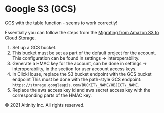 # Google S3 \(GCS\)

GCS with the table function - seems to work correctly!

Essentially you can follow the steps from the [Migrating from Amazon S3 to Cloud Storage](https://cloud.google.com/storage/docs/migrating\#migration-simple).

1. Set up a GCS bucket.
2. This bucket must be set as part of the default project for the account. This configuration can be found in settings -&gt; interoperability.
3. Generate a HMAC key for the account, can be done in settings -&gt; interoperability, in the section for user account access keys.
4. In ClickHouse, replace the S3 bucket endpoint with the GCS bucket endpoint This must be done with the path-style GCS endpoint: `https://storage.googleapis.com/BUCKET\_NAME/OBJECT\_NAME`.
5. Replace the aws access key id and aws secret access key with the corresponding parts of the HMAC key.

© 2021 Altinity Inc. All rights reserved.
